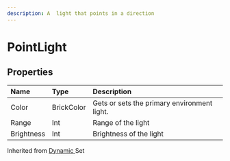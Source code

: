 ```yaml
---
description: A  light that points in a direction
---
```


# PointLight

## Properties

| Name | Type | Description |
| :--- | :--- | :--- |
| Color | BrickColor | Gets or sets the primary environment light. |
| Range | Int | Range of the light |
| Brightness | Int | Brightness of the light |

Inherited from [Dynamic ](https://docs.brickverse.co/bricklua-lua-references-manual/dymanic)Set

